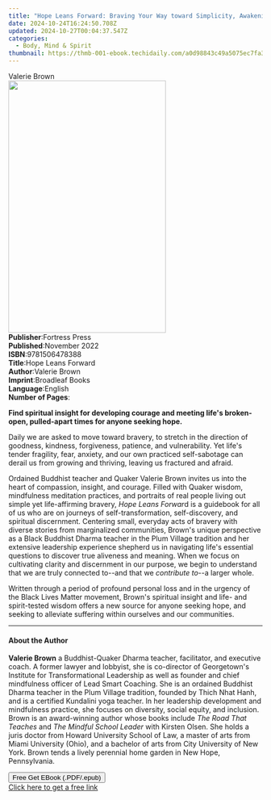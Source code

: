 ```yaml
---
title: "Hope Leans Forward: Braving Your Way toward Simplicity, Awakening, and Peace | Free Book"
date: 2024-10-24T16:24:50.708Z
updated: 2024-10-27T00:04:37.547Z
categories:
  - Body, Mind & Spirit
thumbnail: https://thmb-001-ebook.techidaily.com/a0d98843c49a5075ec7fa36fbb49b95132fb79cda0c8354413cb2a2a0fc45f61.jpg
---
```

<main id="book-container">
  <div class="flex flex-col">
    <div class="book-brief flex-1 py-6 px-4 sm:p-6 md:py-10 md:px-8">
      <!-- brief-->
      <div class="book-brief-main">Valerie Brown</div>
    </div>
    <div
      class="book-meta-info flex-1 grid gap-4 col-start-1 col-end-3 row-start-1 sm:mb-6 sm:grid-cols-4 lg:gap-6 lg:col-start-2 lg:row-end-6 lg:row-span-6 lg:mb-0"
    >
      <div
        class="book-meta-info-left place-content-center mt-4 p-4 text-sm leading-6 col-start-2 col-span-2 dark:text-slate-400"
      >
        <img
          class="w-full h-500 object-cover rounded-lg sm:h-255 sm:col-span-2 lg:col-span-full"
          src="https://img-001-ebook.techidaily.com/14b120da40ad0096dd1de4c543dad5062f1b0d112cadbc2e84ffc4e56e05bbd2.jpg"
          alt=""
          width="312"
          height="500"
        />
      </div>
      <div
        class="book-meta-info-right mt-2 col-start-1 row-start-2 col-span-3 self-center"
      >
        <!-- meta data  -->
        <div class="flex flex-col px-4 md:px-8">
          <div class="flex-1">
            <strong>Publisher</strong>:<span class="px-2">Fortress Press</span>
          </div>
          <div class="flex-1">
            <strong>Published</strong>:<span class="px-2">November 2022</span>
          </div>
          <div class="flex-1">
            <strong>ISBN</strong>:<span class="px-2">9781506478388</span>
          </div>
          <div class="flex-1">
            <strong>Title</strong>:<span class="px-2">Hope Leans Forward</span>
          </div>
          <div class="flex-1">
            <strong>Author</strong>:<span class="px-2">Valerie Brown</span>
          </div>
          <div class="flex-1">
            <strong>Imprint</strong>:<span class="px-2">Broadleaf Books</span>
          </div>
          <div class="flex-1">
            <strong>Language</strong>:<span class="px-2">English</span>
          </div>
          <div class="flex-1">
            <strong>Number of Pages</strong>:<span class="px-2"></span>
          </div>
        </div>
      </div>
    </div>
    <div class="book-description flex-1 py-6 px-4 sm:p-6 md:py-10 md:px-8">
      <div class="book-description-main">
        <div accordion-content="" id="description">
          <p>
            <b
              >Find spiritual insight for developing courage and meeting life's
              broken-open, pulled-apart times for anyone seeking hope.</b
            >
          </p>
          <p>
            Daily we are asked to move toward bravery, to stretch in the
            direction of goodness, kindness, forgiveness, patience, and
            vulnerability. Yet life's tender fragility, fear, anxiety, and our
            own practiced self-sabotage can derail us from growing and thriving,
            leaving us fractured and afraid.
          </p>
          <p>
            Ordained Buddhist teacher and Quaker Valerie Brown invites us into
            the heart of compassion, insight, and courage. Filled with Quaker
            wisdom, mindfulness meditation practices, and portraits of real
            people living out simple yet life-affirming bravery,
            <i>Hope Leans Forwar</i>d is a guidebook for all of us who are on
            journeys of self-transformation, self-discovery, and spiritual
            discernment. Centering small, everyday acts of bravery with diverse
            stories from marginalized communities, Brown's unique perspective as
            a Black Buddhist Dharma teacher in the Plum Village tradition and
            her extensive leadership experience shepherd us in navigating life's
            essential questions to discover true aliveness and meaning. When we
            focus on cultivating clarity and discernment in our purpose, we
            begin to understand that we are truly connected to--and that we
            <i>contribute to</i>--a larger whole.
          </p>
          <p>
            Written through a period of profound personal loss and in the
            urgency of the Black Lives Matter movement, Brown's spiritual
            insight and life- and spirit-tested wisdom offers a new source for
            anyone seeking hope, and seeking to alleviate suffering within
            ourselves and our communities.
          </p>
        </div>
        <div class="accordion-fader"></div>
      </div>
    </div>
    <div class="book-excerpts flex-1 py-6 px-4 sm:p-6 md:py-10 md:px-8">
      <!-- excerpts-->
      <div class="book-excerpts-main">
        <hr />
        <h4 class="placeholder placeholder-heading">
          <span>About the Author</span>
        </h4>
        <p></p>
        <p>
          <b>Valerie Brown</b> a Buddhist-Quaker Dharma teacher, facilitator,
          and executive coach. A former lawyer and lobbyist, she is co-director
          of Georgetown's Institute for Transformational Leadership as well as
          founder and chief mindfulness officer of Lead Smart Coaching. She is
          an ordained Buddhist Dharma teacher in the Plum Village tradition,
          founded by Thich Nhat Hanh, and is a certified Kundalini yoga teacher.
          In her leadership development and mindfulness practice, she focuses on
          diversity, social equity, and inclusion. Brown is an award-winning
          author whose books include <i>The Road That Teaches</i> and
          <i>The Mindful School Leader</i> with Kirsten Olsen. She holds a juris
          doctor from Howard University School of Law, a master of arts from
          Miami University (Ohio), and a bachelor of arts from City University
          of New York. Brown tends a lively perennial home garden in New Hope,
          Pennsylvania.
        </p>
        <p></p>
      </div>
    </div>
    <div
      class="book-about-author flex-1 py-6 px-4 sm:p-6 md:py-10 md:px-8"
    ></div>
    <div class="book-free-get flex-1 py-6 px-4 sm:p-6 md:py-10 md:px-8">
      <button
        id="btn-free-get"
        class="bg-blue-500 hover:bg-blue-700 text-white font-bold py-2 px-4 rounded"
      >
        Free Get EBook (.PDF/.epub)
      </button>
      <div id="countdown-display" class="px-2 text-lg mt-2"></div>
      <a
        id="free-link"
        class="hidden bg-blue-500 hover:bg-blue-700 text-white font-bold py-2 px-4 rounded"
        href="https://www.ebooks.com/en-us/book/210477189/hope-leans-forward-braving-your-way-toward-simplicity-awakening-and-peace/valerie-brown/"
        target="_blank"
        >Click here to get a free link</a
      >
    </div>
    <script>
      let countdownTime = 0;
      let countdownInterval = null;
      document
        .getElementById('btn-free-get')
        .addEventListener('click', startCountdown);
      function startCountdown() {
        countdownTime = new Date().getTime() + 60000 * 3;
        countdownInterval = setInterval(updateCountdown, 1000);
        document.getElementById('btn-free-get').disabled = true;
        document
          .getElementById('btn-free-get')
          .classList.add('bg-gray-500', 'cursor-not-allowed');
      }
      function updateCountdown() {
        let currentTime = new Date().getTime();
        let timeLeft = countdownTime - currentTime;
        let secondsLeft = Math.floor(timeLeft / 1000);
        document.getElementById('countdown-display').innerHTML =
          `Remaining time: ${secondsLeft} seconds.`;
        if (secondsLeft <= 0) {
          clearInterval(countdownInterval);
          document.getElementById('btn-free-get').classList.add('hidden');
          document.getElementById('free-link').classList.remove('hidden');
          document.getElementById('countdown-display').innerHTML = '';
        }
      }
    </script>
  </div>
</main>

<ins class="adsbygoogle"
      style="display:block"
      data-ad-client="ca-pub-7571918770474297"
      data-ad-slot="8358498916"
      data-ad-format="auto"
      data-full-width-responsive="true"></ins>
    